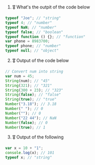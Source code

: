 1. 🎖 What's the outpit of the code below
```js
typeof "Joe"; // "string"
typeof 4; // "number"
typeof NaN; // "number"
typeof false; // "boolean"
typeof function () {}; // "function"
var phone = 8983700;
typeof phone; // "number"
typeof null; // "object"
```

2. 🎖 Output of the code below
```js
// Convert num into string
var num = 45;
String(num); // "45"
String(321); // "321"
String(300 + 23); // "323"
String(false); // "false"
String(true); // "true"
Number("3.18"); // 3.18
Number(" "); // 0
Number(""); // 0
Number("22 44"); // NaN
Number(false); // 0
Number(true); // 1
```

3. 🎖 Output of the following

```js
var x = 10 + "1";
console.log(x); // 101
typeof x; // "string"
```